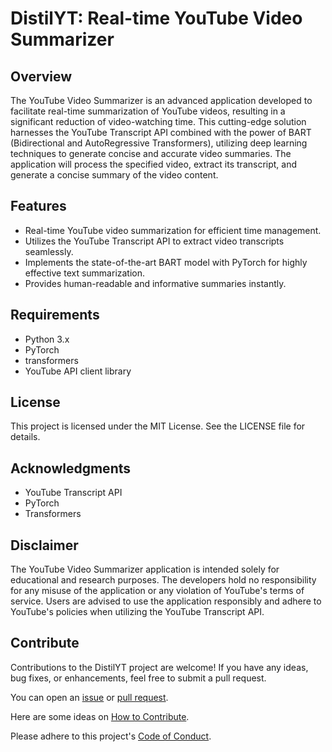# DistilYT: Real-time YouTube Video Summarizer

## Overview

The YouTube Video Summarizer is an advanced application developed to facilitate real-time summarization of YouTube videos, resulting in a significant reduction of video-watching time. This cutting-edge solution harnesses the YouTube Transcript API combined with the power of BART (Bidirectional and AutoRegressive Transformers), utilizing deep learning techniques to generate concise and accurate video summaries. The application will process the specified video, extract its transcript, and generate a concise summary of the video content.

## Features

* Real-time YouTube video summarization for efficient time management.
* Utilizes the YouTube Transcript API to extract video transcripts seamlessly.
* Implements the state-of-the-art BART model with PyTorch for highly effective text summarization.
* Provides human-readable and informative summaries instantly.

## Requirements

* Python 3.x
* PyTorch
* transformers
* YouTube API client library

## License
This project is licensed under the MIT License. See the LICENSE file for details.

## Acknowledgments
* YouTube Transcript API
* PyTorch
* Transformers

## Disclaimer
The YouTube Video Summarizer application is intended solely for educational and research purposes. The developers hold no responsibility for any misuse of the application or any violation of YouTube's terms of service. Users are advised to use the application responsibly and adhere to YouTube's policies when utilizing the YouTube Transcript API.

## Contribute

Contributions to the DistilYT project are welcome! If you have any ideas, bug fixes, or enhancements, feel free to submit a pull request.

You can open an [issue](https://github.com/vishnux/DistilYT/issues) or [pull request](https://github.com/vishnux/DistilYT/pulls).

Here are some ideas on [How to Contribute](https://opensource.guide/how-to-contribute/).

Please adhere to this project's [Code of Conduct](https://www.contributor-covenant.org/version/2/1/code_of_conduct/).









